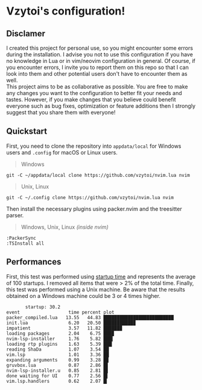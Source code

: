 # Vzytoi's configuration!

## Disclamer

I created this project for personal use, so you might encounter some errors during the installation. I advise you not to use this configuration if you have no knowledge in Lua or in vim/neovim configuration in general. Of course, if you encounter errors, I invite you to report them on this repo so that I can look into them and other potential users don't have to encounter them as well.<br/>
This project aims to be as collaborative as possible. You are free to make any changes you want to the configuration to better fit your needs and tastes. However, if you make changes that you believe could benefit everyone such as bug fixes, optimization or feature additions then I strongly suggest that you share them with everyone!

## Quickstart

First, you need to clone the repository into `appdata/local` for Windows users and `.config` for macOS or Linux users.  

> Windows

```
git -C ~/appdata/local clone https://github.com/vzytoi/nvim.lua nvim
```

> Unix, Linux

```
git -C ~/.config clone https://github.com/vzytoi/nvim.lua nvim
```

Then install the necessary plugins using packer.nvim and the treesitter parser. 

> Windows, Unix, Linux _(inside nvim)_

```
:PackerSync
:TSInstall all
```

## Performances

First, this test was performed using [startup time](https://github.com/dstein64/vim-startuptime) and represents the average of 100 startups. I removed all items that were > 2% of the total time. Finally, this test was performed using a Unix machine. Be aware that the results obtained on a Windows machine could be 3 or 4 times higher. 

```
       startup: 30.2
event                  time percent plot
packer_compiled.lua   13.55   44.83 ██████████████████████████
init.lua               6.20   20.50 ███████████▉
impatient              3.57   11.82 ██████▉
loading packages       2.04    6.75 ███▉
nvim-lsp-installer     1.76    5.82 ███▍
loading rtp plugins    1.63    5.39 ███▏
reading ShaDa          1.07    3.54 ██
vim.lsp                1.01    3.36 ██
expanding arguments    0.99    3.28 █▉
gruvbox.lua            0.87    2.86 █▋
nvim-lsp-installer.u   0.85    2.81 █▋
done waiting for UI    0.77    2.56 █▌
vim.lsp.handlers       0.62    2.07 █▎
```
